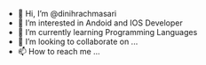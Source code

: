 - 👋 Hi, I’m @dinihrachmasari
- 👀 I’m interested in Andoid and IOS Developer
- 🌱 I’m currently learning Programming Languages
- 💞️ I’m looking to collaborate on ...
- 📫 How to reach me ...

<!---
dinihrachmasari/dinihrachmasari is a ✨ special ✨ repository because its `README.md` (this file) appears on your GitHub profile.
You can click the Preview link to take a look at your changes.
--->
